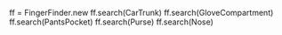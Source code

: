 ff = FingerFinder.new
ff.search(CarTrunk)
ff.search(GloveCompartment)
ff.search(PantsPocket)
ff.search(Purse)
ff.search(Nose)
